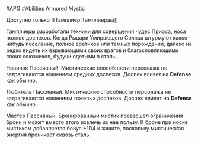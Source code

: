 #APG #Abilities
Armored Mystic

Доступно только [[Тамплиер|Тамплиерам]] 

Тамплиеры разработали техники для совершения чудес Приоса, носа полное доспехов. Когда Рыцари Умирающего Солнца штурмуют какое-нибудь поселение, полное еретиков или темных порождений, далеко не редко видеть их взрывающими своих врагов и благословляющими своих союзников, будучи одетыми в сталь. 

Новичок Пассивный. Мистические способности персонажа не затрагиваются ношением средних доспехов. Доспех влияет на **Defense** как обычно. 

Любитель Пассивный. Мистические способности персонажа не затрагиваются ношением тяжелых доспехов. Доспех влияет на **Defense** как обычно. 

Мастер Пассивный. Бронированный мистик превзошел ограничения брони и может вместо этого извлечь из нее пользу. К броне при носке мистиком добавляется бонус +1D4 к защите, поскольку мистическая энергия проникает сквозь сталь. 
